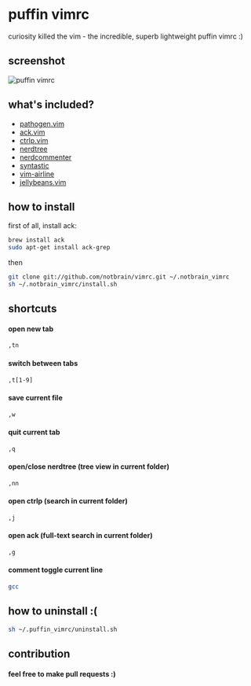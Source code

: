 # puffin vimrc
curiosity killed the vim - the incredible, superb lightweight puffin vimrc :)

## screenshot
![puffin vimrc](http://i.imgur.com/1vWHUvh.png)
## what's included?
* [pathogen.vim](https://github.com/tpope/vim-pathogen)
* [ack.vim](https://github.com/mileszs/ack.vim)
* [ctrlp.vim](https://github.com/ctrlpvim/ctrlp.vim)
* [nerdtree](https://github.com/scrooloose/nerdtree)
* [nerdcommenter](https://github.com/scrooloose/nerdcommenter)
* [syntastic](https://github.com/vim-syntastic/syntastic)
* [vim-airline](https://github.com/vim-airline/vim-airline)
* [jellybeans.vim](https://github.com/nanotech/jellybeans.vim)

## how to install
first of all, install ack:
```bash
brew install ack
sudo apt-get install ack-grep
```
then
```bash
git clone git://github.com/notbrain/vimrc.git ~/.notbrain_vimrc
sh ~/.notbrain_vimrc/install.sh
```
## shortcuts
#### open new tab
```bash
,tn
```
#### switch between tabs
```bash
,t[1-9]
```
#### save current file
```bash
,w
```
#### quit current tab
```bash
,q
```
#### open/close nerdtree (tree view in current folder)
```bash
,nn
```
#### open ctrlp (search in current folder)
```bash
,j
```
#### open ack (full-text search in current folder)
```bash
,g
```
#### comment toggle current line
```bash
gcc
```
## how to uninstall :(
```bash
sh ~/.puffin_vimrc/uninstall.sh
```
## contribution
#### feel free to make pull requests :)
